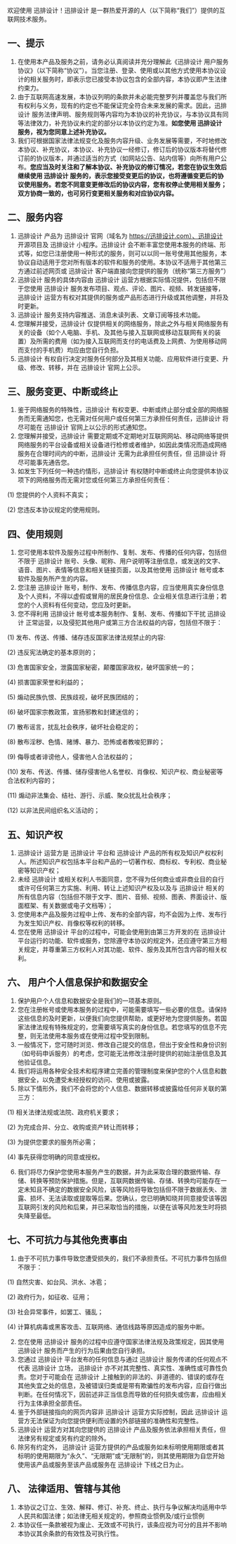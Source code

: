 欢迎使用 迅排设计！迅排设计 是一群热爱开源的人（以下简称“我们”）提供的互联网技术服务。

## 一、提示

1. 在使用本产品及服务之前，请务必认真阅读并充分理解此《迅排设计 用户服务协议》（以下简称“协议”）。当您注册、登录、使用或以其他方式使用本协议设计的相关服务时，即表示您已接受本协议包含的全部内容，本协议即产生法律约束力。
2. 由于互联网高速发展，本协议列明的条款并未必能完整罗列并覆盖您与我们所有权利与义务，现有的约定也不能保证完全符合未来发展的需求。因此，迅排设计 服务法律声明、服务规则等内容均为本协议的补充协议，与本协议具有同等法律效力，补充协议未约定的部分以本协议约定为准。**如您使用 迅排设计 服务，视为您同意上述补充协议。**
3. 我们可根据国家法律法规变化及服务内容升级、业务发展等需要，不时地修改本协议、补充协议，本协议、补充协议一经修订，修订后的协议版本将替代修订前的协议版本，并通过适当的方式（如网站公告、站内信等）向所有用户公布。**您应当及时关注和了解本协议、补充协议的修订情况，若您在协议生效后继续使用 迅排设计 服务的，表示您接受变更后的协议，也将遵循变更后的协议使用服务。若您不同意变更修改后的协议内容，您有权停止使用相关服务；双方协商一致的，也可另行变更相关服务和对应协议内容。**

## 二、服务内容

1. 迅排设计 产品为 迅排设计 官网（域名为 https://迅排设计.com）、迅排设计 开源项目及 迅排设计 小程序。迅排设计 会不断丰富您使用本服务的终端、形式等，如您已注册使用一种形式的服务，则可以以同一账号使用其他服务，本协议自动适用于您对所有版本的软件和服务的使用。本协议不适用于其他第三方通过前述网页或 迅排设计 客户端直接向您提供的服务（统称“第三方服务”）
2. 迅排设计 服务的具体内容由 迅排设计 运营方根据实际情况提供，包括但不限于您使用 迅排设计 服务发布项目、观点、评论、图片、视频、转发链接等，迅排设计 运营方有权对其提供的服务或产品形态进行升级或其他调整，并将及时更新。
3. 迅排设计 服务支持内容推送、消息未读列表、文章订阅等技术功能。
4. 您理解并接受，迅排设计 仅提供相关的网络服务，除此之外与相关网络服务有关的设备（如个人电脑、手机、及其他与接入互联网或移动互联网有关的装置）及所需的费用（如为接入互联网而支付的电话费及上网费、为使用移动网而支付的手机费）均应由您自行负担。
5. 迅排设计 有权自行决定对服务任何部分及其相关功能、应用软件进行变更、升级、修改、转移，并在 迅排设计 官网上公示。

## 三、服务变更、中断或终止

1. 鉴于网络服务的特殊性，迅排设计 有权变更、中断或终止部分或全部的网络服务而无需通知您，也无需对任何用户或任何第三方承担任何责任，迅排设计 将尽可能在 迅排设计 官网上以公示的形式通知您。
2. 您理解并接受，迅排设计 需要定期或不定期地对互联网网站、移动网络等提供网络服务的平台设备或相关设备进行检修或者维护，如因此类情况而造成网络服务在合理时间内的中断，迅排设计 无需为此承担任何责任，但 迅排设计 将尽可能事先通告您。
3. 如发生下列任何一种违约情形，迅排设计 有权随时中断或终止向您提供本协议项下的网络服务而无需对您或任何第三方承担任何责任：

(1) 您提供的个人资料不真实；

(2) 您违反本协议规定的使用规则。

## 四、使用规则

1. 您可使用本软件及服务过程中所制作、复制、发布、传播的任何内容，包括但不限于 迅排设计 账号、头像、昵称、用户说明等注册信息，或发送的文字、语音、图片、表情等信息和相关链接页面，以及其他使用 迅排设计 帐号或本软件及服务所产生的内容。
2. 您注册 迅排设计 账号，制作、发布、传播信息内容，应当使用真实身份信息及个人资料，不得以虚假或冒用的居民身份信息、企业相关信息进行注册；若您的个人资料有任何变动，您应及时更新。
3. 您不得利用 迅排设计 帐号或本服务制作、复制、发布、传播如下干扰 迅排设计 正常运营，以及侵犯其他用户或第三方合法权益的内容，包括但不限于：

(1) 发布、传送、传播、储存违反国家法律法规禁止的内容:

(2) 违反宪法确定的基本原则的；

(3) 危害国家安全，泄露国家秘密，颠覆国家政权，破坏国家统一的；

(4) 损害国家荣誉和利益的；

(5) 煽动民族仇恨、民族歧视，破坏民族团结的；

(6) 破坏国家宗教政策，宣扬邪教和封建迷信的；

(7) 散布谣言，扰乱社会秩序，破坏社会稳定的；

(8) 散布淫秽、色情、赌博、暴力、恐怖或者教唆犯罪的；

(9) 侮辱或者诽谤他人，侵害他人合法权益的；

(10) 发布、传送、传播、储存侵害他人名誉权、肖像权、知识产权、商业秘密等合法权利内容的；

(11) 煽动非法集会、结社、游行、示威、聚众扰乱社会秩序；

(12) 以非法民间组织名义活动的；

## 五、知识产权

1. 迅排设计 运营方是 迅排设计 平台和 迅排设计 产品的所有权及知识产权权利人。所述知识产权包括本平台和产品的一切著作权、商标权、专利权、商业秘密等知识产权；
2. 未经 迅排设计 或相关权利人书面同意，您不得为任何商业或非商业目的自行或许可任何第三方实施、利用、转让上述知识产权及以及与 迅排设计 相关的所有信息内容（包括但不限于文字、图片、音频、视频、图表、界面设计、版面框架、有关数据或电子文档等）；
3. 您使用本产品及服务过程中上传、发布的全部内容，均不会因为上传、发布行为发生知识产权、肖像权等权利的转移。
4. 您在使用 迅排设计 平台的过程中，可能会使用到由第三方开发的在 迅排设计 平台运行的功能、软件或服务，您除遵守本协议的规定外，还应遵守第三方相关规定，并尊重第三方权利人对其功能、软件、服务及其所包含内容的相关权利。

## 六、 用户个人信息保护和数据安全

1. 保护用户个人信息和数据安全是我们的一项基本原则。
2. 您在注册帐号或使用本服务的过程中，可能需要填写一些必要的信息。请保持这些信息的及时更新，以便我们向您提供帮助，或更好地为您提供服务。若国家法律法规有特殊规定的，您需要填写真实的身份信息。若您填写的信息不完整，则无法使用本服务或在使用过程中受到限制。
3. 一般情况下，您可随时浏览、修改自己提交的信息，但出于安全性和身份识别（如号码申诉服务）的考虑，您可能无法修改注册时提供的初始注册信息及其他验证信息。
4. 我们将运用各种安全技术和程序建立完善的管理制度来保护您的个人信息和数据安全，以免遭受未经授权的访问、使用或披露。
5. 除以下情形外，我们不会将您的个人信息、数据转移或披露给任何非关联的第三方：

(1) 相关法律法规或法院、政府机关要求；

(2) 为完成合并、分立、收购或资产转让而转移；

(3) 为提供您要求的服务所必需；

(4) 事先获得您明确的同意或授权。

6. 我们将尽力保护您使用本服务产生的数据，并为此采取合理的数据传输、存储、转换等预防保护措施。但是，互联网数据传输、存储、转换均可能存在一定未知且不确定的数据安全风险，该等风险将导致包括但不限于数据丢失、泄露、损坏、无法读取或提取等后果。您确认，您已明确知晓并同意接受该等因互联网引发的风险和后果，并已采取恰当的措施，以便在该等风险发生时将损失降至最低。

## 七、不可抗力与其他免责事由

1. 由于不可抗力事件导致您遭受损失的，我们不承担责任。不可抗力事件包括但不限于：

(1) 自然灾害、如台风、洪水、冰雹；

(2) 政府行为，如征收、征用；

(3) 社会异常事件，如罢工、骚乱；

(4) 计算机病毒或黑客攻击、互联网络、通信线路等原因造成的服务中断。

2. 您在使用 迅排设计 服务的过程中应遵守国家法律法规及政策规定，因其使用 迅排设计 服务而产生的行为后果由您自行承担。
3. 您通过 迅排设计 平台发布的任何信息与通过 迅排设计 服务传递的任何观点不代表 迅排设计 立场， 迅排设计 亦不对其完整性、真实性、准确性或可靠性负责。您对于可能会在 迅排设计 上接触到的非法的、非道德的、错误的或存在其他失宜之处的信息，及被错误归类或是带有欺骗性的发布内容，应自行做出判断。在任何情况下，因前述非正当信息而导致的任何损失或伤害，应由相关行为主体承担全部责任。
4. 鉴于外部链接指向的网页内容非 迅排设计 运营方实际控制，因此 迅排设计 运营方无法保证为向您提供便利而设置的外部链接的准确性和完整性。
5. 迅排设计 运营方对其向您提供的 迅排设计 产品及服务依法承担相关责任，但法律另有规定或另有约定的除外。
6. 除另有约定外， 迅排设计 运营方提供的产品或服务如未标明使用期限或者其标明的使用期限为“永久”、“无限期”或“无限制”的，则其使用期限为自您开始使用该产品或服务至该产品或服务在 迅排设计 下线之日为止。

## 八、 法律适用、管辖与其他

1. 本协议之订立、生效、解释、修订、补充、终止、执行与争议解决均适用中华人民共和国法律；如法律无相关规定的，参照商业惯例及/或行业惯例
2. 本协议任一条款被视为废止、无效或不可执行，该条应视为可分的且并不影响本协议其余条款的有效性及可执行性。